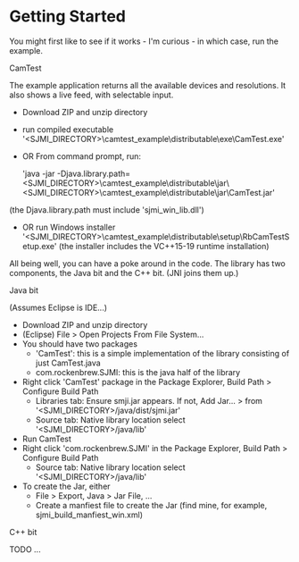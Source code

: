 # Getting Started

You might first like to see if it works - I'm curious - in which case, run the example.

CamTest 

The example application returns all the available devices and resolutions. It also shows a live feed, with selectable input.

* Download ZIP and unzip directory
* run compiled executable '<SJMI_DIRECTORY>\camtest_example\distributable\exe\CamTest.exe'
* OR From command prompt, run:

  'java -jar -Djava.library.path=<SJMI_DIRECTORY>\camtest_example\distributable\jar\ <SJMI_DIRECTORY>\camtest_example\distributable\jar\CamTest.jar'

(the Djava.library.path must include 'sjmi_win_lib.dll')

* OR run Windows installer '<SJMI_DIRECTORY>\camtest_example\distributable\setup\RbCamTestSetup.exe'
 (the installer includes the VC++15-19 runtime installation)
 
 
All being well, you can have a poke around in the code. The library has two components, the Java bit and the C++ bit. (JNI joins them up.)

Java bit

(Assumes Eclipse is IDE...)

* Download ZIP and unzip directory
* (Eclipse) File > Open Projects From File System...
* You should have two packages
  * 'CamTest': this is a simple implementation of the library consisting of just CamTest.java
  * com.rockenbrew.SJMI: this is the java half of the library
* Right click 'CamTest' package in the Package Explorer, Build Path > Configure Build Path 
  * Libraries tab: Ensure smji.jar appears. If not, Add Jar... > from '<SJMI_DIRECTORY>/java/dist/sjmi.jar'
  * Source tab: Native library location select '<SJMI_DIRECTORY>/java/lib'
* Run CamTest
* Right click 'com.rockenbrew.SJMI' in the Package Explorer, Build Path > Configure Build Path 
  * Source tab: Native library location select '<SJMI_DIRECTORY>/java/lib'
* To create the Jar, either  
  * File > Export, Java > Jar File, ...
  * Create a manfiest file to create the Jar (find mine, for example, sjmi_build_manfiest_win.xml)

 C++ bit
 
TODO ...
